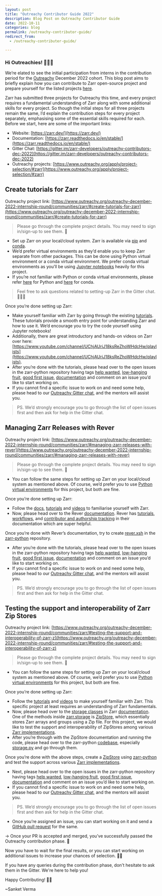 ```yaml
---
layout: post
title: "Outreachy Contributor Guide 2022"
description: Blog Post on Outreachy Contributor Guide
date: 2022-10-11
categories: blog
permalink: /outreachy-contributor-guide/
redirect_from:
  - /outreachy-contributer-guide/

---
```


### Hi Outreachies! 🙋🏻‍♂️

We’re elated to see the initial participation from interns in the contribution period for the [Outreachy](https://www.outreachy.org/) December 2022 cohort. This blog post aims to briefly explain how you can contribute to Zarr open-source project and prepare yourself for the listed projects [here](https://www.outreachy.org/apply/project-selection/#zarr).

Zarr has submitted three projects for Outreachy this time, and every project requires a fundamental understanding of Zarr along with some additional skills for every project. So though the initial steps for all three projects remain the same, I’d explain the contribution steps for every project separately, emphasising some of the essential skills required for each. Before we start, here are some of the important links:

- Website: [https://zarr.dev/](https://zarr.dev/)
- Documentation: [https://zarr.readthedocs.io/en/stable/](https://zarr.readthedocs.io/en/stable/)
- Gitter Chat: [https://gitter.im/zarr-developers/outreachy-contributors-dec-2022](https://gitter.im/zarr-developers/outreachy-contributors-dec-2022)
- Outreachy projects: [https://www.outreachy.org/apply/project-selection/#zarr](https://www.outreachy.org/apply/project-selection/#zarr)

## Create tutorials for Zarr

Outreachy project link: [https://www.outreachy.org/outreachy-december-2022-internship-round/communities/zarr/#create-tutorials-for-zarr](https://www.outreachy.org/outreachy-december-2022-internship-round/communities/zarr/#create-tutorials-for-zarr)

> Please go through the complete project details. You may need to sign in/sign-up to see them. 👀

- Set up Zarr on your local/cloud system. Zarr is available via [pip](https://pypi.org/project/zarr/) and [conda](https://anaconda.org/conda-forge/zarr).
- We’d prefer virtual environments as they’d enable you to keep Zarr separate from other packages. This can be done using Python virtual environment or a conda virtual environment. We prefer conda virtual environments as you’ll be using [Jupyter notebooks](https://jupyter.org/) heavily for this project.
- If you’re not familiar with Python or conda virtual environments, please refer [here](https://packaging.python.org/en/latest/guides/installing-using-pip-and-virtual-environments/#creating-a-virtual-environment) for Python and [here](https://docs.conda.io/projects/conda/en/latest/user-guide/getting-started.html#managing-environments) for conda.

> Feel free to ask questions related to setting-up Zarr in the Gitter chat. 🙋🏻‍♂️

Once you’re done setting up Zarr:

- Make yourself familiar with Zarr by going through the existing [tutorials](https://zarr.readthedocs.io/en/stable/tutorial.html). These tutorials provide a smooth entry point for understanding Zarr and how to use it. We’d encourage you to try the code yourself using Jupyter notebooks!
- Additionally, there are great introductory and hands-on videos on Zarr over here: [https://www.youtube.com/channel/UChjAUriJ18ksReZhoWHdcHw/playlists](https://www.youtube.com/channel/UChjAUriJ18ksReZhoWHdcHw/playlists).
- After you’re done with the tutorials, please head over to the open issues in the zarr-python repository having tags [help wanted](https://github.com/zarr-developers/zarr-python/labels/help%20wanted), [low-hanging fruit](https://github.com/zarr-developers/zarr-python/labels/low-hanging-fruit), [good first issue](https://github.com/zarr-developers/zarr-python/labels/good-first-issue), [documentation](https://github.com/zarr-developers/zarr-python/labels/documentation) and comment on an issue you’d like to start working on.
- If you cannot find a specific issue to work on and need some help, please head to our [Outreachy Gitter chat](https://gitter.im/zarr-developers/outreachy-contributors-dec-2022), and the mentors will assist you.

> PS. We’d strongly encourage you to go through the list of open issues first and then ask for help in the Gitter chat.

## Managing Zarr Releases with Rever

Outreachy project link: [https://www.outreachy.org/outreachy-december-2022-internship-round/communities/zarr/#managing-zarr-releases-with-rever](https://www.outreachy.org/outreachy-december-2022-internship-round/communities/zarr/#managing-zarr-releases-with-rever)

> Please go through the complete project details. You may need to sign in/sign-up to see them. 👀

- You can follow the same steps for setting up Zarr on your local/cloud system as mentioned above. Of course, we’d prefer you to use [Python virtual environments](https://packaging.python.org/en/latest/guides/installing-using-pip-and-virtual-environments/#creating-a-virtual-environment) for this project, but both are fine.

Once you’re done setting up Zarr:

- Follow the [docs](https://zarr.readthedocs.io/en/stable/), [tutorials](https://zarr.readthedocs.io/en/stable/tutorial.html) and [videos](https://www.youtube.com/channel/UChjAUriJ18ksReZhoWHdcHw/playlists) to familiarise yourself with Zarr.
- Now, please head over to the Rever [documentation](https://regro.github.io/rever-docs/). Rever has [tutorials](https://regro.github.io/rever-docs/tutorial.html), [workflows](https://regro.github.io/rever-docs/news.html), and [contributor and authorship tracking](https://regro.github.io/rever-docs/authorship.html) in their documentation which are super helpful.

Once you’re done with Rever’s documentation, try to create [rever.xsh](https://regro.github.io/rever-docs/#initializing-rever) in the [zarr-python](https://github.com/zarr-developers/zarr-python) repository.

- After you’re done with the tutorials, please head over to the open issues in the zarr-python repository having tags [help wanted](https://github.com/zarr-developers/zarr-python/labels/help%20wanted), [low-hanging fruit](https://github.com/zarr-developers/zarr-python/labels/low-hanging-fruit), [good first issue](https://github.com/zarr-developers/zarr-python/labels/good-first-issue), [documentation](https://github.com/zarr-developers/zarr-python/labels/documentation) and comment on an issue you’d like to start working on.
- If you cannot find a specific issue to work on and need some help, please head to our [Outreachy Gitter chat](https://gitter.im/zarr-developers/outreachy-contributors-dec-2022), and the mentors will assist you.

> PS. We’d strongly encourage you to go through the list of open issues first and then ask for help in the Gitter chat.

## Testing the support and interoperability of Zarr Zip Stores

Outreachy project link: [https://www.outreachy.org/outreachy-december-2022-internship-round/communities/zarr/#testing-the-support-and-interoperability-of-zarr-z](https://www.outreachy.org/outreachy-december-2022-internship-round/communities/zarr/#testing-the-support-and-interoperability-of-zarr-z)

> Please go through the complete project details. You may need to sign in/sign-up to see them. 👀

- You can follow the same steps for setting up Zarr on your local/cloud system as mentioned above. Of course, we’d prefer you to use [Python virtual environments](https://packaging.python.org/en/latest/guides/installing-using-pip-and-virtual-environments/#creating-a-virtual-environment) for this project, but both are fine.

Once you’re done setting up Zarr:

- Follow the [tutorials](https://zarr.readthedocs.io/en/stable/tutorial.html) and [videos](https://www.youtube.com/channel/UChjAUriJ18ksReZhoWHdcHw/playlists) to make yourself familiar with Zarr. This specific project at least requires an understanding of Zarr fundamentals.
- Now, please head over to the [storage classes](https://zarr.readthedocs.io/en/stable/api/storage.html) in Zarr [documentation](https://zarr.readthedocs.io/en/stable/). One of the methods inside [zarr.storage](https://zarr.readthedocs.io/en/stable/api/storage.html) is [ZipStore](https://zarr.readthedocs.io/en/stable/api/storage.html#zarr.storage.ZipStore), which essentially stores Zarr arrays and groups using a Zip file. For this project, we would like to test the support and interoperability of ZipStores among various [Zarr implementations](https://github.com/zarr-developers/zarr_implementations).
- After you’re through with the ZipStore documentation and running the code, please head over to the zarr-python [codebase](https://github.com/zarr-developers/zarr-python/tree/main/zarr), especially [storage.py](https://github.com/zarr-developers/zarr-python/blob/main/zarr/storage.py) and go through them.

Once you’re done with the above steps, create a [ZipStore](https://zarr.readthedocs.io/en/stable/api/storage.html#zarr.storage.ZipStore) using [zarr-python](https://github.com/zarr-developers/zarr-python/tree/main/zarr) and test the support across various [Zarr implementations](https://github.com/zarr-developers/zarr_implementations).

- Next, please head over to the open issues in the zarr-python repository having tags [help wanted](https://github.com/zarr-developers/zarr-python/labels/help%20wanted), [low-hanging fruit](https://github.com/zarr-developers/zarr-python/labels/low-hanging-fruit), [good first issue](https://github.com/zarr-developers/zarr-python/labels/good-first-issue), [documentation](https://github.com/zarr-developers/zarr-python/labels/documentation) and comment on an issue you’d like to start working on.
- If you cannot find a specific issue to work on and need some help, please head to our [Outreachy Gitter chat](https://gitter.im/zarr-developers/outreachy-contributors-dec-2022), and the mentors will assist you.


> PS. We’d strongly encourage you to go through the list of open issues first and then ask for help in the Gitter chat.

- Once you’re assigned an issue, you can start working on it and send a [GitHub pull request](https://docs.github.com/en/pull-requests/collaborating-with-pull-requests/proposing-changes-to-your-work-with-pull-requests/creating-a-pull-request) for the same.

→ Once your PR is accepted and merged, you’ve successfully passed the Outreachy contribution phase. 🎉

Now you have to wait for the final results, or you can start working on additional issues to increase your chances of selection. 🤞🏻


If you have any queries during the contribution phase, don't hesitate to ask them in the Gitter. We're here to help you!

Happy Contributing! ✌🏻

~Sanket Verma
